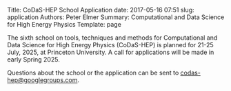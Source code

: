 Title: CoDaS-HEP School Application
date: 2017-05-16 07:51
slug: application
Authors: Peter Elmer
Summary: Computational and Data Science for High Energy Physics
Template: page

The sixth school on tools, techniques and methods for Computational and Data Science for High Energy Physics (CoDaS-HEP) is planned for 21-25 July, 2025, at Princeton University. A call for applications will be made in early Spring 2025.

<!--
3 Apr 2024: Applications for the CoDaS-HEP 2024 school are now being accepted. Please use this [Google Form](https://docs.google.com/forms/d/1QZE1yDcQSBasBske0QhxVsy8RX8P0nWyjDnZGzPjnyw/edit) to apply. The deadline for application is 26 April, 2024. Applicants will be notified regarding acceptance and available travel support by 10 May, 2024.
-->

Questions about the school or the application can be sent to [codas-hep@googlegroups.com](codas-hep@googlegroups.com).
